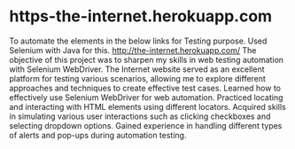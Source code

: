 # https-the-internet.herokuapp.com
To automate the elements in the below links for Testing purpose. Used Selenium with Java for this.  http://the-internet.herokuapp.com/
The objective of this project was to sharpen my skills in web testing automation with Selenium WebDriver. The Internet website served as an excellent platform for testing various scenarios, allowing me to explore different approaches and techniques to create effective test cases.
Learned how to effectively use Selenium WebDriver for web automation.
Practiced locating and interacting with HTML elements using different locators.
Acquired skills in simulating various user interactions such as clicking checkboxes and selecting dropdown options.
Gained experience in handling different types of alerts and pop-ups during automation testing.
